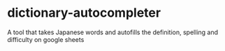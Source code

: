 # dictionary-autocompleter
A tool that takes Japanese words and autofills the definition, spelling and difficulty on google sheets
